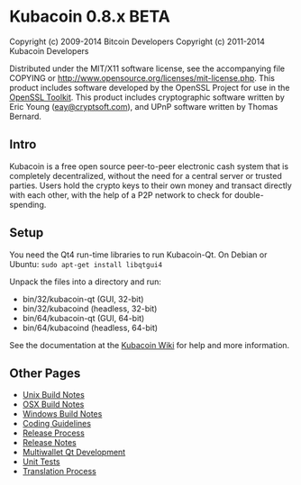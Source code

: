 Kubacoin 0.8.x BETA
====================

Copyright (c) 2009-2014 Bitcoin Developers
Copyright (c) 2011-2014 Kubacoin Developers

Distributed under the MIT/X11 software license, see the accompanying
file COPYING or http://www.opensource.org/licenses/mit-license.php.
This product includes software developed by the OpenSSL Project for use in the [OpenSSL Toolkit](http://www.openssl.org/). This product includes
cryptographic software written by Eric Young ([eay@cryptsoft.com](mailto:eay@cryptsoft.com)), and UPnP software written by Thomas Bernard.


Intro
---------------------
Kubacoin is a free open source peer-to-peer electronic cash system that is
completely decentralized, without the need for a central server or trusted
parties.  Users hold the crypto keys to their own money and transact directly
with each other, with the help of a P2P network to check for double-spending.


Setup
---------------------
You need the Qt4 run-time libraries to run Kubacoin-Qt. On Debian or Ubuntu:
	`sudo apt-get install libqtgui4`

Unpack the files into a directory and run:

- bin/32/kubacoin-qt (GUI, 32-bit)
- bin/32/kubacoind (headless, 32-bit)
- bin/64/kubacoin-qt (GUI, 64-bit)
- bin/64/kubacoind (headless, 64-bit)

See the documentation at the [Kubacoin Wiki](http://kubacoin.info)
for help and more information.


Other Pages
---------------------
- [Unix Build Notes](build-unix.md)
- [OSX Build Notes](build-osx.md)
- [Windows Build Notes](build-msw.md)
- [Coding Guidelines](coding.md)
- [Release Process](release-process.md)
- [Release Notes](release-notes.md)
- [Multiwallet Qt Development](multiwallet-qt.md)
- [Unit Tests](unit-tests.md)
- [Translation Process](translation_process.md)
